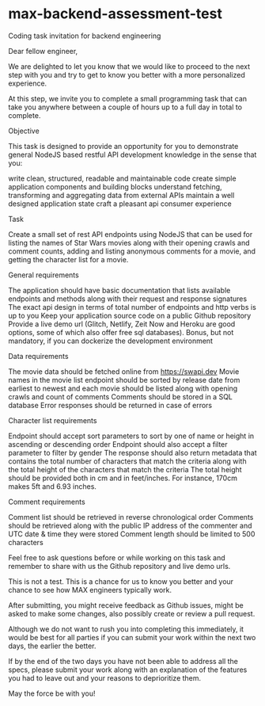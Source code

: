# max-backend-assessment-test


Coding task invitation for backend engineering

Dear fellow engineer,

We are delighted to let you know that we would like to proceed to the next step with you and try to get to know you better with a more personalized experience.

At this step, we invite you to complete a small programming task that can take you anywhere between a couple of hours up to a full day in total to complete.

Objective

This task is designed to provide an opportunity for you to demonstrate general NodeJS based restful API development knowledge in the sense that you:

write clean, structured, readable and maintainable code
create simple application components and building blocks
understand fetching, transforming and aggregating data from external APIs
maintain a well designed application state
craft a pleasant api consumer experience

Task

Create a small set of rest API endpoints using NodeJS that can be used for listing the names of Star Wars movies along with their opening crawls and comment counts, adding and listing anonymous comments for a movie, and getting the character list for a movie.

General requirements

The application should have basic documentation that lists available endpoints and methods along with their request and response signatures
The exact api design in terms of total number of endpoints and http verbs is up to you
Keep your application source code on a public Github repository
Provide a live demo url (Glitch, Netlify, Zeit Now and Heroku are good options, some of which also offer free sql databases).
Bonus, but not mandatory, if you can dockerize the development environment

Data requirements

The movie data should be fetched online from https://swapi.dev
Movie names in the movie list endpoint should be sorted by release date from earliest to newest and each movie should be listed along with opening crawls and count of comments
Comments should be stored in a SQL database
Error responses should be returned in case of errors



Character list requirements

Endpoint should accept sort parameters to sort by one of name or height in ascending or descending order
Endpoint should also accept a filter parameter to filter by gender
The response should also return metadata that contains the total number of characters that match the criteria along with the total height of the characters that match the criteria
The total height should be provided both in cm and in feet/inches. For instance, 170cm makes 5ft and 6.93 inches.

Comment requirements

Comment list should be retrieved in reverse chronological order
Comments should be retrieved along with the public IP address of the commenter and UTC date & time they were stored
Comment length should be limited to 500 characters

Feel free to ask questions before or while working on this task and remember to share with us the Github repository and live demo urls.

This is not a test. This is a chance for us to know you better and your chance to see how MAX engineers typically work.

After submitting, you might receive feedback as Github issues, might be asked to make some changes, also possibly create or review a pull request.

Although we do not want to rush you into completing this immediately, it would be best for all parties if you can submit your work within the next two days, the earlier the better.

If by the end of the two days you have not been able to address all the specs, please submit your work along with an explanation of the features you had to leave out and your reasons to deprioritize them.

May the force be with you!



